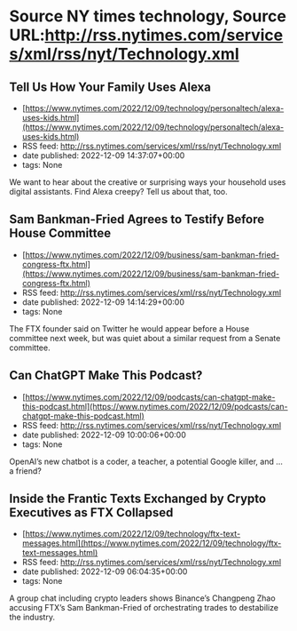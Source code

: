 # Source NY times technology, Source URL:http://rss.nytimes.com/services/xml/rss/nyt/Technology.xml

## Tell Us How Your Family Uses Alexa
 - [https://www.nytimes.com/2022/12/09/technology/personaltech/alexa-uses-kids.html](https://www.nytimes.com/2022/12/09/technology/personaltech/alexa-uses-kids.html)
 - RSS feed: http://rss.nytimes.com/services/xml/rss/nyt/Technology.xml
 - date published: 2022-12-09 14:37:07+00:00
 - tags: None

We want to hear about the creative or surprising ways your household uses digital assistants. Find Alexa creepy? Tell us about that, too.

## Sam Bankman-Fried Agrees to Testify Before House Committee
 - [https://www.nytimes.com/2022/12/09/business/sam-bankman-fried-congress-ftx.html](https://www.nytimes.com/2022/12/09/business/sam-bankman-fried-congress-ftx.html)
 - RSS feed: http://rss.nytimes.com/services/xml/rss/nyt/Technology.xml
 - date published: 2022-12-09 14:14:29+00:00
 - tags: None

The FTX founder said on Twitter he would appear before a House committee next week, but was quiet about a similar request from a Senate committee.

## Can ChatGPT Make This Podcast?
 - [https://www.nytimes.com/2022/12/09/podcasts/can-chatgpt-make-this-podcast.html](https://www.nytimes.com/2022/12/09/podcasts/can-chatgpt-make-this-podcast.html)
 - RSS feed: http://rss.nytimes.com/services/xml/rss/nyt/Technology.xml
 - date published: 2022-12-09 10:00:06+00:00
 - tags: None

OpenAI’s new chatbot is a coder, a teacher, a potential Google killer, and … a friend?

## Inside the Frantic Texts Exchanged by Crypto Executives as FTX Collapsed
 - [https://www.nytimes.com/2022/12/09/technology/ftx-text-messages.html](https://www.nytimes.com/2022/12/09/technology/ftx-text-messages.html)
 - RSS feed: http://rss.nytimes.com/services/xml/rss/nyt/Technology.xml
 - date published: 2022-12-09 06:04:35+00:00
 - tags: None

A group chat including crypto leaders shows Binance’s Changpeng Zhao accusing FTX’s Sam Bankman-Fried of orchestrating trades to destabilize the industry.
